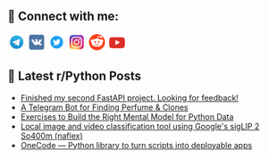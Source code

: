 ## 🔎 Connect with me:
[<img src="https://github.com/bullbesh/bullbesh/blob/main/images/Telegram.png" width="32" height="32" />](https://t.me/bullbesh)
[<img src="https://github.com/bullbesh/bullbesh/blob/main/images/VK.png" width="32" height="32" />](https://vk.com/bullbesh)
[<img src="https://github.com/bullbesh/bullbesh/blob/main/images/Twitter.png" width="32" height="32" />](https://twitter.com/bullbesh1)
[<img src="https://github.com/bullbesh/bullbesh/blob/main/images/Instagram.png" width="32" height="32" />](https://www.instagram.com/bullbesh)
[<img src="https://github.com/bullbesh/bullbesh/blob/main/images/Reddit.png" width="32" height="32" />](https://www.reddit.com/user/bullbesh)
[<img src="https://github.com/bullbesh/bullbesh/blob/main/images/YouTube.png" width="32" height="32" />](https://www.youtube.com/channel/UCtfjRs6uzgq5mfm8S06WTcg)

## 📕 Latest r/Python Posts
<!-- BLOG-POST-LIST:START -->
- [Finished my second FastAPI project. Looking for feedback!](https://www.reddit.com/r/Python/comments/1nw3lkt/finished_my_second_fastapi_project_looking_for/)
- [A Telegram Bot for Finding Perfume &amp; Clones](https://www.reddit.com/r/Python/comments/1nw0ib3/a_telegram_bot_for_finding_perfume_clones/)
- [Exercises to Build the Right Mental Model for Python Data](https://www.reddit.com/r/Python/comments/1nw0gy6/exercises_to_build_the_right_mental_model_for/)
- [Local image and video classification tool using Google&#39;s sigLIP 2 So400m &lpar;naflex&rpar;](https://www.reddit.com/r/Python/comments/1nvy1iv/local_image_and_video_classification_tool_using/)
- [OneCode — Python library to turn scripts into deployable apps](https://www.reddit.com/r/Python/comments/1nvvsub/onecode_python_library_to_turn_scripts_into/)
<!-- BLOG-POST-LIST:END -->
